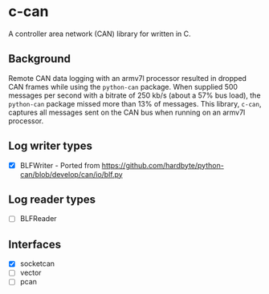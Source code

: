 # c-can

A controller area network (CAN) library for written in C.

## Background

Remote CAN data logging with an armv7l processor resulted in dropped CAN frames while using the 
`python-can` package. When supplied 500 messages per second with a bitrate of 250 kb/s (about a 
57% bus load), the `python-can` package missed more than 13% of messages. This library, 
`c-can`, captures all messages sent on the CAN bus when running on an armv7l processor. 

## Log writer types

- [x] BLFWriter - Ported from https://github.com/hardbyte/python-can/blob/develop/can/io/blf.py

## Log reader types

- [ ] BLFReader

## Interfaces

- [x] socketcan
- [ ] vector
- [ ] pcan
